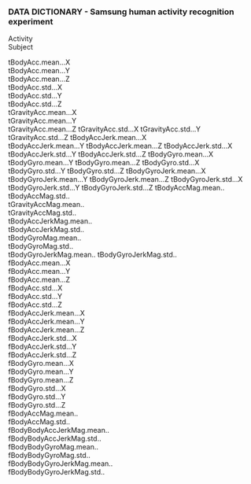 ### DATA DICTIONARY - Samsung human activity recognition experiment

Activity  
Subject  

tBodyAcc.mean...X  
tBodyAcc.mean...Y   
tBodyAcc.mean...Z   
tBodyAcc.std...X   
tBodyAcc.std...Y   
tBodyAcc.std...Z   
tGravityAcc.mean...X   
tGravityAcc.mean...Y  
tGravityAcc.mean...Z 
tGravityAcc.std...X 
tGravityAcc.std...Y 
tGravityAcc.std...Z 
tBodyAccJerk.mean...X  
tBodyAccJerk.mean...Y 
tBodyAccJerk.mean...Z 
tBodyAccJerk.std...X 
tBodyAccJerk.std...Y 
tBodyAccJerk.std...Z 
tBodyGyro.mean...X 
tBodyGyro.mean...Y 
tBodyGyro.mean...Z 
tBodyGyro.std...X 
tBodyGyro.std...Y 
tBodyGyro.std...Z 
tBodyGyroJerk.mean...X 
tBodyGyroJerk.mean...Y 
tBodyGyroJerk.mean...Z 
tBodyGyroJerk.std...X 
tBodyGyroJerk.std...Y 
tBodyGyroJerk.std...Z 
tBodyAccMag.mean..  
tBodyAccMag.std..  
tGravityAccMag.mean..  
tGravityAccMag.std..  
tBodyAccJerkMag.mean..  
tBodyAccJerkMag.std..  
tBodyGyroMag.mean..  
tBodyGyroMag.std..  
tBodyGyroJerkMag.mean.. 
tBodyGyroJerkMag.std..  
fBodyAcc.mean...X  
fBodyAcc.mean...Y  
fBodyAcc.mean...Z  
fBodyAcc.std...X  
fBodyAcc.std...Y  
fBodyAcc.std...Z  
fBodyAccJerk.mean...X  
fBodyAccJerk.mean...Y  
fBodyAccJerk.mean...Z  
fBodyAccJerk.std...X  
fBodyAccJerk.std...Y  
fBodyAccJerk.std...Z  
fBodyGyro.mean...X  
fBodyGyro.mean...Y  
fBodyGyro.mean...Z  
fBodyGyro.std...X  
fBodyGyro.std...Y  
fBodyGyro.std...Z  
fBodyAccMag.mean..  
fBodyAccMag.std..  
fBodyBodyAccJerkMag.mean..  
fBodyBodyAccJerkMag.std..  
fBodyBodyGyroMag.mean..  
fBodyBodyGyroMag.std..  
fBodyBodyGyroJerkMag.mean..  
fBodyBodyGyroJerkMag.std..



